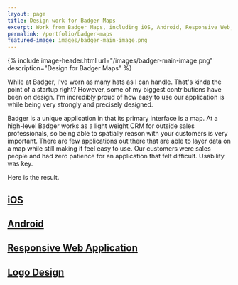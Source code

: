 ```yaml
---
layout: page
title: Design work for Badger Maps
excerpt: Work from Badger Maps, including iOS, Android, Responsive Web, Logo, and more.
permalink: /portfolio/badger-maps
featured-image: images/badger-main-image.png
---
```


{% include image-header.html url="/images/badger-main-image.png" description="Design for Badger Maps" %}

While at Badger, I've worn as many hats as I can handle. That's kinda the point of a startup right? However, some of my biggest contributions have been on design. I'm incredibly proud of how easy to use our application is while being very strongly and precisely designed.

Badger is a unique application in that its primary interface is a map. At a high-level Badger works as a light weight CRM for outside sales professionals, so being able to spatially reason with your customers is very important. There are few applications out there that are able to layer data on a map while still making it feel easy to use. Our customers were sales people and had zero patience for an application that felt difficult. Usability was key.

Here is the result.

## [iOS](/portfolio/badger-maps/badger-maps-ios)

## [Android](/portfolio/badger-maps/badger-maps-android)

## [Responsive Web Application](/portfolio/badger-maps/badger-maps-responsive-webapp)

## [Logo Design](/portfolio/badger-maps/badger-maps-logo)